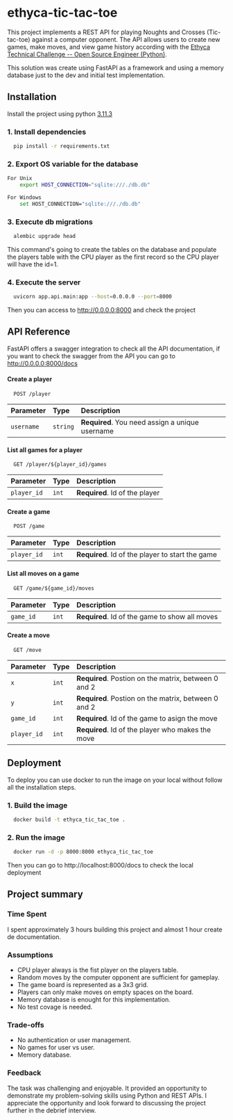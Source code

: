 
# ethyca-tic-tac-toe

This project implements a REST API for playing Noughts and Crosses (Tic-tac-toe) against a computer opponent. The API allows users to create new games, make moves, and view game history according with the [Ethyca Technical Challenge -- Open Source Engineer (Python)](https://github.com/ethyca/python-takehome-2).

This solution was create using FastAPI as a framework and using a memory database just to the dev and initial test implementation.
## Installation

Install the project using python [3.11.3](https://www.python.org/downloads/release/python-3113/)

### 1. Install dependencies

```bash
  pip install -r requirements.txt
```

### 2. Export OS variable for the database 

```bash
For Unix 
    export HOST_CONNECTION="sqlite:///./db.db"

For Windows
    set HOST_CONNECTION="sqlite:///./db.db"

```

### 3. Execute db migrations

```bash
  alembic upgrade head
```

This command's going to create the tables on the database and populate the players table with the CPU player as the first record so the CPU player will have the id=1.


### 4. Execute the server

```bash
  uvicorn app.api.main:app --host=0.0.0.0 --port=8000
```

Then you can access to http://0.0.0.0:8000 and check the project


## API Reference

FastAPI offers a swagger integration to check all the API documentation, if you want to check the swagger from the API you can go to http://0.0.0.0:8000/docs

#### Create a player

```http
  POST /player
```

| Parameter | Type     | Description                |
| :-------- | :------- | :------------------------- |
| `username` | `string` | **Required**. You need assign a unique username |

#### List all games for a player

```http
  GET /player/${player_id}/games
```

| Parameter | Type     | Description                       |
| :-------- | :------- | :-------------------------------- |
| `player_id`  | `int` | **Required**. Id of the player |

#### Create a game

```http
  POST /game
```

| Parameter | Type     | Description                       |
| :-------- | :------- | :-------------------------------- |
| `player_id`  | `int` | **Required**. Id of the player to start the game |


#### List all moves on a game

```http
  GET /game/${game_id}/moves
```

| Parameter | Type     | Description                       |
| :-------- | :------- | :-------------------------------- |
| `game_id`  | `int` | **Required**. Id of the game to show all moves |

#### Create a move
```http
  GET /move
```

| Parameter | Type     | Description                       |
| :-------- | :------- | :-------------------------------- |
| `x`  | `int` | **Required**. Postion on the matrix, between 0 and 2 |
| `y`  | `int` | **Required**. Postion on the matrix, between 0 and 2 |
| `game_id`  | `int` | **Required**. Id of the game to asign the move |
| `player_id`  | `int` | **Required**. Id of the player who makes the move |






## Deployment

To deploy you can use docker to run the image on your local without follow all the installation steps.

### 1. Build the image

```bash
  docker build -t ethyca_tic_tac_toe .
```

### 2. Run the image

```bash
  docker run -d -p 8000:8000 ethyca_tic_tac_toe
```

Then you can go to http://localhost:8000/docs to check the local deployment

## Project summary

### Time Spent

I spent approximately 3 hours building this project and almost 1 hour create de documentation.

### Assumptions

-  CPU player always is the fist player on the players table.
- Random moves by the computer opponent are sufficient for gameplay.
- The game board is represented as a 3x3 grid.
- Players can only make moves on empty spaces on the board.
- Memory database is enought for this implementation.
- No test covage is needed.

### Trade-offs

- No authentication or user management.
- No games for user vs user.
- Memory database.

### Feedback

The task was challenging and enjoyable. It provided an opportunity to demonstrate my problem-solving skills using Python and REST APIs. I appreciate the opportunity and look forward to discussing the project further in the debrief interview.